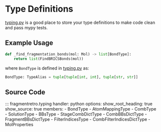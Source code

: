 # Type Definitions

[typing.py](/src/fragmentretro/typing.py) is a good place to store your type definitions to make code clean and pass mypy tests.

## Example Usage

```python
def _find_fragmentation_bonds(mol: Mol) -> list[BondType]:
    return list(FindBRICSBonds(mol))
```

where `BondType` is defined in [typing.py](/src/fragmentretro/typing.py) as:

```python
BondType: TypeAlias = tuple[tuple[int, int], tuple[str, str]]
```

## Source Code

::: fragmentretro.typing
    handler: python
    options:
      show_root_heading: true
      show_source: true
      members:
        - BondType
        - AtomMappingType
        - CombType
        - SolutionType
        - BBsType
        - StageCombDictType
        - CombBBsDictType
        - FragmentBBsDictType
        - FilterIndicesType
        - CombFilterIndicesDictType
        - MolProperties
